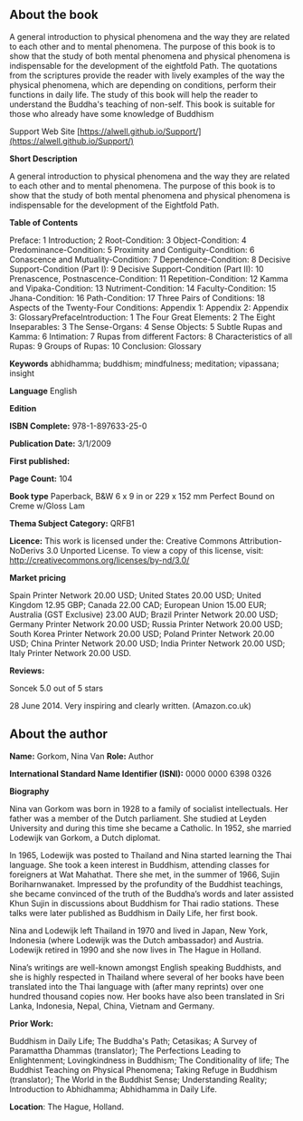 ## About the book

A general introduction to physical phenomena and the way they are related to each other and to mental phenomena. The purpose of this book is to show that the study of both mental phenomena and physical phenomena is indispensable for the development of the eightfold Path. The quotations from the scriptures provide the reader with lively examples of the way the physical phenomena, which are depending on conditions, perform their functions in daily life. The study of this book will help the reader to understand the Buddha's teaching of non-self. This book is suitable for those who already have some knowledge of Buddhism

 Support Web Site [https://alwell.github.io/Support/](https://alwell.github.io/Support/)

**Short Description** 

A general introduction to physical phenomena and the way they are related to each other and to mental phenomena. The purpose of this book is to show that the study of both mental phenomena and physical phenomena is indispensable for the development of the Eightfold Path.  



**Table of Contents** 

Preface: 1 Introduction; 2 Root-Condition: 3 Object-Condition: 4 Predominance-Condition: 5 Proximity and Contiguity-Condition: 6 Conascence and Mutuality-Condition: 7 Dependence-Condition: 8 Decisive Support-Condition (Part I): 9 Decisive Support-Condition (Part II): 10 Prenascence, Postnascence-Condition: 11 Repetition-Condition: 12 Kamma and Vipaka-Condition: 13 Nutriment-Condition: 14 Faculty-Condition: 15 Jhana-Condition: 16 Path-Condition: 17 Three Pairs of Conditions: 18 Aspects of the Twenty-Four Conditions: Appendix 1: Appendix 2: Appendix 3: GlossaryPrefaceIntroduction: 1 The Four Great Elements: 2 The Eight Inseparables: 3 The Sense-Organs: 4 Sense Objects: 5 Subtle Rupas  and Kamma: 6 Intimation: 7 Rupas  from different Factors: 8 Characteristics of all Rupas: 9 Groups of Rupas:  10 Conclusion: Glossary

**Keywords** abhidhamma; buddhism; mindfulness; meditation; vipassana; insight

**Language** English

**Edition** 

**ISBN Complete:** 978-1-897633-25-0

**Publication Date:** 3/1/2009

**First published:** 

**Page Count:** 104

**Book type** Paperback, B&W 6 x 9 in or 229 x 152 mm Perfect Bound on Creme w/Gloss Lam

**Thema Subject Category:** QRFB1


**Licence:**
This work is licensed under the: 
Creative Commons Attribution-NoDerivs 3.0 Unported License.
To view a copy of this license, visit:
http://creativecommons.org/licenses/by-nd/3.0/ 

**Market pricing**

Spain Printer Network 	20.00 USD;
United States 	20.00 USD;
United Kingdom 	12.95 GBP;
Canada 	22.00 CAD;
European Union 	15.00  EUR;
Australia (GST Exclusive) 23.00 AUD;
Brazil Printer Network 	20.00 USD;
Germany Printer Network 20.00 USD;
Russia Printer Network 	20.00 USD;
South Korea Printer Network 	20.00 USD;
Poland Printer Network 	20.00 USD; 
China Printer Network 	20.00 USD; 
India Printer Network 	20.00 USD; 
Italy Printer Network 	20.00 USD. 

**Reviews:**

Soncek 5.0 out of 5 stars

28 June 2014. Very inspiring and clearly written. (Amazon.co.uk)

## About the author

**Name:** Gorkom, Nina Van 	**Role:** Author	

**International Standard Name Identifier (ISNI):** 0000 0000 6398 0326

**Biography**

Nina van Gorkom was born in 1928 to a family of socialist intellectuals. Her father was a member of the Dutch parliament. She studied at Leyden University and during this time she became a Catholic. In 1952, she married Lodewijk van Gorkom, a Dutch diplomat.

In 1965, Lodewijk was posted to Thailand and Nina started learning the Thai language. She took a keen interest in Buddhism, attending classes for foreigners at Wat Mahathat. There she met, in the summer of 1966, Sujin Boriharnwanaket. Impressed by the profundity of the Buddhist teachings, she became convinced of the truth of the Buddha’s words and later assisted Khun Sujin in discussions about Buddhism for Thai radio stations. These talks were later published as Buddhism in Daily Life, her first book.

Nina and Lodewijk left Thailand in 1970 and lived in Japan, New York, Indonesia (where Lodewijk was the Dutch ambassador) and Austria. Lodewijk retired in 1990 and she now lives in The Hague in Holland.

Nina’s writings are well-known amongst English speaking Buddhists, and she is highly respected in Thailand where several of her books have been translated into the Thai language with (after many reprints) over one hundred thousand copies now. Her books have also been translated in Sri Lanka, Indonesia, Nepal, China, Vietnam and Germany. 
 
**Prior Work:**

Buddhism in Daily Life; The Buddha's Path; Cetasikas; A Survey of Paramattha Dhammas (translator); The Perfections Leading to Enlightenment; Lovingkindness in Buddhism; The Conditionality of life; The Buddhist Teaching on Physical Phenomena; Taking Refuge in Buddhism (translator); The World in the Buddhist Sense; Understanding Reality; Introduction to Abhidhamma; Abhidhamma in Daily Life.
 
**Location**: The Hague, Holland.
